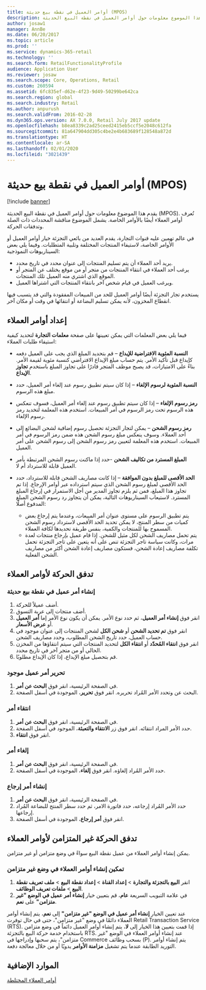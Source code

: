 ```yaml
---
title: أوامر العميل في ‏‫نقطة بيع حديثة‬ (MPOS)
description: يقدم هذا الموضوع معلومات حول أوامر العميل في نقطة البيع الحديثة (MPOS). تُعرف أوامر العملاء أيضًا بالأوامر الخاصة. يشمل الموضوع مناقشة المحددات ذات الصلة وتدفقات الحركة.
author: josaw1
manager: AnnBe
ms.date: 06/20/2017
ms.topic: article
ms.prod: ''
ms.service: dynamics-365-retail
ms.technology: ''
ms.search.form: RetailFunctionalityProfile
audience: Application User
ms.reviewer: josaw
ms.search.scope: Core, Operations, Retail
ms.custom: 260594
ms.assetid: 6fc835ef-d62e-4f23-9d49-50299be642ca
ms.search.region: global
ms.search.industry: Retail
ms.author: anpurush
ms.search.validFrom: 2016-02-28
ms.dyn365.ops.version: AX 7.0.0, Retail July 2017 update
ms.openlocfilehash: b8ea8339c2ad25ceed2415eb5ccf5e2048c612fa
ms.sourcegitcommit: 81a647904dd305c4be2e4b683689f128548a872d
ms.translationtype: HT
ms.contentlocale: ar-SA
ms.lasthandoff: 02/01/2020
ms.locfileid: "3021439"
---
```

# <a name="customer-orders-in-modern-pos-mpos"></a>أوامر العميل في ‏‫نقطة بيع حديثة‬ (MPOS)

[!include [banner](includes/banner.md)]

يقدم هذا الموضوع معلومات حول أوامر العميل في نقطة البيع الحديثة (MPOS). تُعرف أوامر العملاء أيضًا بالأوامر الخاصة. يشمل الموضوع مناقشة المحددات ذات الصلة وتدفقات الحركة.

في عالم تهمين عليه قنوات التجارة، يقدم العديد من بائعي التجزئة خيار أوامر العميل أو الأوامر الخاصة، لاستيفاء المنتجات المختلفة وتلبية المتطلبات. وفيما يلي بعض السيناريوهات النموذجية:

- يريد أحد العملاء أن يتم تسليم المنتجات إلى عنوان محدد في تاريخ محدد.
- يرغب أحد العملاء في انتقاء المنتجات من متجر أو من موقع يختلف عن المتجر أو الموقع الذي اشتري منه العميل تلك المنتجات.
- ويرغب العميل في قيام شخص آخر بانتقاء المنتجات التي اشتراها العميل.

يستخدم تجار التجزئة أيضًا أوامر العميل للحد من المبيعات المفقودة والتي قد يتسبب فيها انقطاع المخزون، لأنه يمكن تسليم البضاعة أو انتقائها في وقت أو مكان آخر.

## <a name="set-up-customer-orders"></a>إعداد أوامر العملاء

فيما يلي بعض المعلمات التي يمكن تعيينها على صفحة **معلمات التجارة** لتحديد كيفية استيفاء طلبات العملاء:

- **النسبة المئوية الافتراضية للإيداع** – قم بتحديد المبلغ الذي يجب على العميل دفعه كإيداع قبل تأكيد الأمر. يتم حساب مبلغ الإيداع الافتراضي كنسبة مئوية لقيمة الأمر. بناءً على الامتيازات، قد يصبح موظف المتجر قادرًا على تجاوز المبلغ باستخدم **تجاوز الإيداع**.
- **النسبة المئوية لرسوم الإلغاء** – إذا كان سيتم تطبيق رسوم عند إلغاء أمر العميل، حدد مبلغ هذه الرسوم.
- **رمز رسوم الإلغاء** – إذا كان سيتم تطبيق رسوم عند إلغاء أمر العميل، فسوف تنعكس هذه الرسوم تحت رمز الرسوم في أمر المبيعات. استخدم هذه المعلمة لتخديد رمز رسوم الإلغاء.
- **رمز رسوم الشحن** – يمكن لتجار التجزئة تحصيل رسوم إضافية لشحن البضائع إلى أحد العملاء. وسوف ينعكس مبلغ رسوم الشحن هذه ضمن رمز الرسوم في أمر المبيعات. استخدم هذه المعلمة لتعيين رمز رسوم الشحن إلى رسوم الشحن على أمر العميل.
- **المبلغ المسترد من تكاليف الشحن** -حدد إذا ماكنت رسوم الشحن المرتبطة بأمر العميل قابلة للاسترداد أم لا.
- **الحد الأقصى للمبلغ بدون الموافقة** – إذا كانت مصاريف الشحن قابلة للاسترداد، حدد الحد الأقصى لمبلغ رسوم الشحن الذي سيتم استرداده عبر أوامر الإرجاع. إذا تم تجاوز هذا المبلغ، فمن ثم يلزم تجاوز المدير من أجل الاستمرار في إرجاع المبلغ المسترد. لاستيعاب السيناريوهات التالية، يمكن أن يتجاوز رد رسوم الشحن المبلغ المدفوع أصلًا:

    - يتم تطبيق الرسوم على مستوى عنوان أمر المبيعات، وعندما يتم إرجاع بعض كميات من سطر المنتج، لا يمكن تحديد الحد الأقصى لاسترداد رسوم الشحن المسموح بها للمنتجات والكمية، بنفس طريقة تحديدها لكافة العملاء.
    - يتم تحمل مصاريف الشحن لكل مثيل للشحن. إذا قام عميل بإرجاع منتجات لعدة مرات، وكانت سياسة تاجر التجزئة تنص على أنه يتعين على تاجر التجزئة تحمل تكلفة مصاريف إعادة الشحن، فستكون مصاريف إعادة الشحن أكثر من مصاريف الشحن الفعلية.

## <a name="transaction-flow-for-customer-orders"></a>تدفق الحركة لأوامر العملاء

### <a name="create-a-customer-order-in-modern-pos"></a>إنشاء أمر عميل في نقطة بيع حديثة

1. أضف عميلاً للحركة.
2. أضف منتجات إلى عربة التسوق.
3. انقر فوق **إنشاء أمر العميل**، ثم حدد نوع الأمر. يمكن أن يكون نوع الأمر إما **أمر العميل** أو **عرض الأسعار**.
4. انقر فوق **تم تحديد الشحن** أو **شحن الكل** لشحن المنتجات إلى عنوان موجود في حساب العميل، حدد تاريخ الشحن المطلوب، وحدد مصاريف الشحن.
5. انقر فوق **انتقاء المُحدّد** أو **انتقاء الكل** لتحديد المنتجات التي سيتم انتقاؤها من المخزن الحالي أو من متجر آخر في تاريخ محدد.
6. قم بتحصيل مبلغ الإيداع، إذا كان الإيداع مطلوبًا.

### <a name="edit-an-existing-customer-order"></a>تحرير أمر عميل موجود

1. في الصفحة الرئيسية، انقر فوق **البحث عن أمر**.
2. البحث عن وتحدد الأمر المُراد تحريره. انقر فوق **تحرير**، الموجودة في أسفل الصفحة.

### <a name="pick-up-an-order"></a>انتقاء أمر

1. في الصفحة الرئيسية، انقر فوق **البحث عن أمر**.
2. حدد الأمر المراد انتقائه. انقر فوق زر **الانتقاء والتعبئة**، الموجود في أسفل الصفحة.
3. انقر فوق **انتقاء**.

### <a name="cancel-an-order"></a>إلغاء أمر

1. في الصفحة الرئيسية، انقر فوق **البحث عن أمر**.
2. حدد الأمر المُراد إلغاؤه. انقر فوق **إلغاء**، الموجودة في أسفل الصفحة.

### <a name="create-a-return-order"></a>إنشاء أمر إرجاع

1. في الصفحة الرئيسية، انقر فوق **البحث عن أمر**.
2. حدد الأمر المُراد إرجاعه، حدد فاتورة الامر، ثم حدد سطر المنتج للبضاعة المُراد إرجاعها.
3. انقر فوق **أمر إرجاع**، الموجودة في أسفل الصفحة.

## <a name="asynchronous-transaction-flow-for-customer-orders"></a>تدفق الحركة غير المتزامن لأوامر العملاء

يمكن إنشاء أوامر العملاء من عميل نقطة البيع سواءً في وضع متزامن أو غير متزامن.

### <a name="enable-customer-orders-to-be-created-in-asynchronous-mode"></a>تمكين إنشاء أوامر العملاء في وضع غير متزامن

1. انقر **البيع بالتجزئة والتجارة** &gt; **إعداد القناة** &gt; **إعداد نقطة البيع** &gt; **ملف تعريف نقطة البيع** &gt; **ملفات تعريف الوظائف**.
2. في علامة التبويب السريعة **عام**، قم بتعيين خيار **إنشاء أمر عميل في الوضع "غير متزامن"** على **نعم**.

عند تعيين الخيار **إنشاء أمر عميل في الوضع "غير متزامن"‬** إلى **نعم**، يتم إنشاء أوامر العملاء دائمًا في وضع "غير متزامن"، حتى في حال توفرت Retail Transaction Service (RTS). إذا قمت بتعيين هذا الخيار إلى **لا**، يتم إنشاء أوامر العميل دائماً في وضع متزامن باستخدام خدمة حركة البيع بالتجزئة RTS. عند إنشاء أوامر العملاء في الوضع "غير متزامن"، يتم سحبها وإدراجها في Commerce بسحب وظائف (P). يتم إنشاء أوامر التوريد الطابقة عندما يتم تشغيل **مزامنة الأوامر** يدويًا أو من خلال معالجة دفعة.

## <a name="additional-resources"></a>الموارد الإضافية

[أوامر العملاء المختلطة](hybrid-customer-orders.md)
